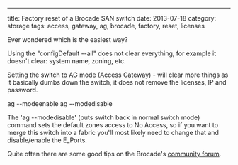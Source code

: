 ---
title: Factory reset of a Brocade SAN switch
date: 2013-07-18
category: storage
tags: access, gateway, ag, brocade, factory, reset, licenses

Ever wondered which is the easiest way?

Using the "configDefault --all" does not clear everything, for example it doesn't clear: system name, zoning, etc.

Setting the switch to AG mode (Access Gateway) - will clear more things as it basically dumbs down the switch, it does not remove the licenses, IP and password.

ag --modeenable
ag --modedisable

The 'ag --modedisable' (puts switch back in normal switch mode) command sets the default zones access to No Access, so if you want to merge this switch into a fabric you'll most likely need to change that and disable/enable the E\_Ports.

Quite often there are some good tips on the Brocade's [community forum](http://community.brocade.com/ "http://community.brocade.com/").
